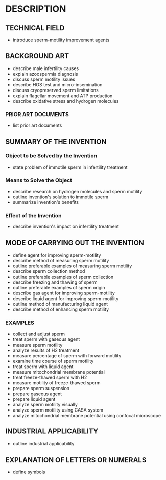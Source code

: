 # DESCRIPTION

## TECHNICAL FIELD

- introduce sperm-motility improvement agents

## BACKGROUND ART

- describe male infertility causes
- explain azoospermia diagnosis
- discuss sperm motility issues
- describe HOS test and micro-insemination
- discuss cryopreserved sperm limitations
- explain flagellar movement and ATP production
- describe oxidative stress and hydrogen molecules

### PRIOR ART DOCUMENTS

- list prior art documents

## SUMMARY OF THE INVENTION

### Object to be Solved by the Invention

- state problem of immotile sperm in infertility treatment

### Means to Solve the Object

- describe research on hydrogen molecules and sperm motility
- outline invention's solution to immotile sperm
- summarize invention's benefits

### Effect of the Invention

- describe invention's impact on infertility treatment

## MODE OF CARRYING OUT THE INVENTION

- define agent for improving sperm-motility
- describe method of measuring sperm motility
- outline preferable examples of measuring sperm motility
- describe sperm collection method
- outline preferable examples of sperm collection
- describe freezing and thawing of sperm
- outline preferable examples of sperm origin
- describe gas agent for improving sperm-motility
- describe liquid agent for improving sperm-motility
- outline method of manufacturing liquid agent
- describe method of enhancing sperm motility

### EXAMPLES

- collect and adjust sperm
- treat sperm with gaseous agent
- measure sperm motility
- analyze results of H2 treatment
- measure percentage of sperm with forward motility
- examine time course of sperm motility
- treat sperm with liquid agent
- measure mitochondrial membrane potential
- treat freeze-thawed sperm with H2
- measure motility of freeze-thawed sperm
- prepare sperm suspension
- prepare gaseous agent
- prepare liquid agent
- analyze sperm motility visually
- analyze sperm motility using CASA system
- analyze mitochondrial membrane potential using confocal microscope

## INDUSTRIAL APPLICABILITY

- outline industrial applicability

## EXPLANATION OF LETTERS OR NUMERALS

- define symbols

